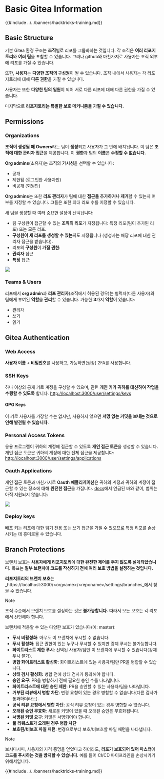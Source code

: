 # Basic Gitea Information

{{#include ../../banners/hacktricks-training.md}}

## Basic Structure

기본 Gitea 환경 구조는 **조직**별로 리포를 그룹화하는 것입니다. 각 조직은 **여러 리포지토리**와 **여러 팀**을 포함할 수 있습니다. 그러나 github와 마찬가지로 사용자는 조직 외부에 리포를 가질 수 있습니다.

또한, **사용자**는 **다양한 조직의 구성원**이 될 수 있습니다. 조직 내에서 사용자는 각 리포지토리에 대해 **다른 권한**을 가질 수 있습니다.

사용자는 또한 **다양한 팀의 일원**이 되어 서로 다른 리포에 대해 다른 권한을 가질 수 있습니다.

마지막으로 **리포지토리는 특별한 보호 메커니즘을 가질 수 있습니다.**

## Permissions

### Organizations

**조직이 생성될 때** **Owners**라는 팀이 **생성**되고 사용자가 그 안에 배치됩니다. 이 팀은 **조직에 대한 관리자 접근**을 제공합니다. 이 **권한**과 팀의 **이름**은 **수정할 수 없습니다.**

**Org admins**(소유자)는 조직의 **가시성**을 선택할 수 있습니다:

- 공개
- 제한됨 (로그인한 사용자만)
- 비공개 (회원만)

**Org admins**는 또한 **리포 관리자**가 팀에 대한 **접근을 추가하거나 제거**할 수 있는지 여부를 지정할 수 있습니다. 그들은 또한 최대 리포 수를 지정할 수 있습니다.

새 팀을 생성할 때 여러 중요한 설정이 선택됩니다:

- 팀 구성원이 접근할 수 있는 **조직의 리포**가 지정됩니다: 특정 리포(팀이 추가된 리포) 또는 모든 리포.
- **구성원이 새 리포를 생성할 수 있는지**도 지정됩니다 (생성자는 해당 리포에 대한 관리자 접근을 받습니다).
- 리포의 **구성원**이 **가질 권한**:
- **관리자** 접근
- **특정** 접근:

![](<../../images/image (118).png>)

### Teams & Users

리포에서 **org admin**과 **리포 관리자**(조직에서 허용된 경우)는 협력자(다른 사용자)와 팀에게 부여된 **역할**을 **관리**할 수 있습니다. 가능한 **3**가지 **역할**이 있습니다:

- 관리자
- 쓰기
- 읽기

## Gitea Authentication

### Web Access

**사용자 이름 + 비밀번호**를 사용하고, 가능하면(권장) 2FA를 사용합니다.

### **SSH Keys**

하나 이상의 공개 키로 계정을 구성할 수 있으며, 관련 **개인 키가 귀하를 대신하여 작업을 수행할 수 있도록** 합니다. [http://localhost:3000/user/settings/keys](http://localhost:3000/user/settings/keys)

#### **GPG Keys**

이 키로 사용자를 가장할 수는 없지만, 사용하지 않으면 **서명 없는 커밋을 보내는 것으로 인해 발견될 수 있습니다.**

### **Personal Access Tokens**

응용 프로그램이 귀하의 계정에 접근할 수 있도록 **개인 접근 토큰**을 생성할 수 있습니다. 개인 접근 토큰은 귀하의 계정에 대한 전체 접근을 제공합니다: [http://localhost:3000/user/settings/applications](http://localhost:3000/user/settings/applications)

### Oauth Applications

개인 접근 토큰과 마찬가지로 **Oauth 애플리케이션**은 귀하의 계정과 귀하의 계정이 접근할 수 있는 장소에 대해 **완전한 접근**을 가집니다. [docs](https://docs.gitea.io/en-us/oauth2-provider/#scopes)에서 언급된 바와 같이, 범위는 아직 지원되지 않습니다:

![](<../../images/image (194).png>)

### Deploy keys

배포 키는 리포에 대한 읽기 전용 또는 쓰기 접근을 가질 수 있으므로 특정 리포를 손상시키는 데 흥미로울 수 있습니다.

## Branch Protections

브랜치 보호는 **사용자에게 리포지토리에 대한 완전한 제어를 주지 않도록 설계되었습니다.** 목표는 **일부 브랜치에 코드를 작성하기 전에 여러 보호 방법을 설정하는 것입니다.**

**리포지토리의 브랜치 보호**는 _https://localhost:3000/\<orgname>/\<reponame>/settings/branches_에서 찾을 수 있습니다.

> [!NOTE]
> 조직 수준에서 브랜치 보호를 설정하는 것은 **불가능합니다.** 따라서 모든 보호는 각 리포에서 선언해야 합니다.

브랜치에 적용할 수 있는 다양한 보호가 있습니다(예: master):

- **푸시 비활성화**: 아무도 이 브랜치에 푸시할 수 없습니다.
- **푸시 활성화**: 접근 권한이 있는 누구나 푸시할 수 있지만 강제 푸시는 불가능합니다.
- **화이트리스트 제한 푸시**: 선택된 사용자/팀만 이 브랜치에 푸시할 수 있습니다(강제 푸시 불가).
- **병합 화이트리스트 활성화**: 화이트리스트에 있는 사용자/팀만 PR을 병합할 수 있습니다.
- **상태 검사 활성화:** 병합 전에 상태 검사가 통과해야 합니다.
- **승인 요구**: PR을 병합하기 전에 필요한 승인 수를 나타냅니다.
- **화이트리스트에 대한 승인 제한**: PR을 승인할 수 있는 사용자/팀을 나타냅니다.
- **거부된 리뷰에서 병합 차단**: 변경 요청이 있는 경우 병합할 수 없습니다(다른 검사가 통과하더라도).
- **공식 리뷰 요청에서 병합 차단**: 공식 리뷰 요청이 있는 경우 병합할 수 없습니다.
- **오래된 승인 무효화**: 새로운 커밋이 있을 때 오래된 승인은 무효화됩니다.
- **서명된 커밋 요구**: 커밋은 서명되어야 합니다.
- **풀 리퀘스트가 오래된 경우 병합 차단**
- **보호된/비보호 파일 패턴**: 변경으로부터 보호/비보호할 파일 패턴을 나타냅니다.

> [!NOTE]
> 보시다시피, 사용자의 자격 증명을 얻었다고 하더라도, **리포가 보호되어 있어 마스터에 코드를 푸시하는 것을 방지할 수 있습니다.** 예를 들어 CI/CD 파이프라인을 손상시키기 위해서입니다.

{{#include ../../banners/hacktricks-training.md}}
